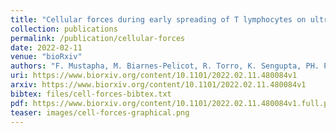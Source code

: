 ```yaml
---
title: "Cellular forces during early spreading of T lymphocytes on ultra-soft substrates"
collection: publications
permalink: /publication/cellular-forces
date: 2022-02-11
venue: "bioRxiv"
authors: "F. Mustapha, M. Biarnes-Pelicot, R. Torro, K. Sengupta, PH. Puech"
uri: https://www.biorxiv.org/content/10.1101/2022.02.11.480084v1
arxiv: https://www.biorxiv.org/content/10.1101/2022.02.11.480084v1
bibtex: files/cell-forces-bibtex.txt
pdf: https://www.biorxiv.org/content/10.1101/2022.02.11.480084v1.full.pdf
teaser: images/cell-forces-graphical.png 
---
```


